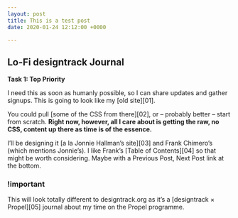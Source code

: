 ```yaml
---
layout: post
title: This is a test post
date: 2020-01-24 12:12:00 +0000

---
```

Lo-Fi designtrack Journal
-------------------------

**Task 1: Top Priority**

I need this as soon as humanly possible, so I can share updates and gather signups. This is going to look like my [old site][01].

You could pull [some of the CSS from there][02], or – probably better – start from scratch. **Right now, however, all I care about is getting the raw, no CSS, content up there as time is of the essence.**

I’ll be designing it [a la Jonnie Hallman’s site][03] and Frank Chimero’s (which mentions Jonnie’s). I like Frank’s [Table of Contents][04] so that might be worth considering. Maybe with a Previous Post, Next Post link at the bottom.


### !important

This will look totally different to designtrack.org as it’s a [designtrack × Propel][05] journal about my time on the Propel programme.